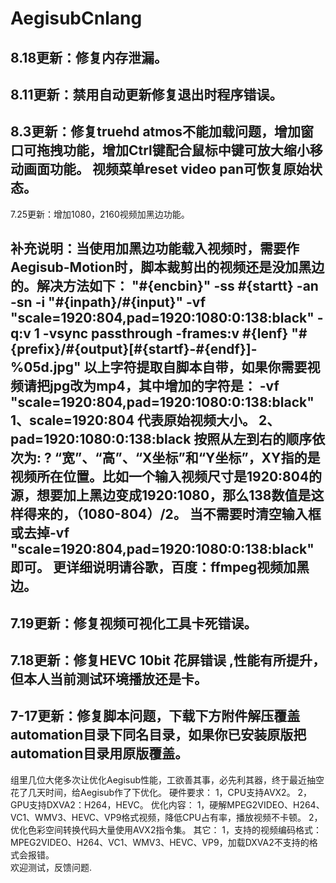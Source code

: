 # AegisubCnlang

8.18更新：修复内存泄漏。
--------------------------------------------------------------------
8.11更新：禁用自动更新修复退出时程序错误。
-----------------------------------------------------------------
8.3更新：修复truehd atmos不能加载问题，增加窗口可拖拽功能，增加Ctrl键配合鼠标中键可放大缩小移动画面功能。
视频菜单reset video pan可恢复原始状态。
-----------------------------------------------------------------
7.25更新：增加1080，2160视频加黑边功能。

补充说明：当使用加黑边功能载入视频时，需要作Aegisub-Motion时，脚本裁剪出的视频还是没加黑边的。解决方法如下：
"#{encbin}" -ss #{startt} -an -sn -i "#{inpath}/#{input}" -vf "scale=1920:804,pad=1920:1080:0:138:black" -q:v 1 -vsync passthrough -frames:v #{lenf} "#{prefix}/#{output}[#{startf}-#{endf}]-%05d.jpg"
以上字符提取自脚本自带，如果你需要视频请把jpg改为mp4，其中增加的字符是：
-vf "scale=1920:804,pad=1920:1080:0:138:black"
1、scale=1920:804 代表原始视频大小。
2、pad=1920:1080:0:138:black 
按照从左到右的顺序依次为:
?    “宽”、“高”、“X坐标”和“Y坐标”，XY指的是视频所在位置。比如一个输入视频尺寸是1920:804的源，想要加上黑边变成1920:1080，那么138数值是这样得来的，（1080-804）/2。
当不需要时清空输入框或去掉-vf "scale=1920:804,pad=1920:1080:0:138:black"即可。
更详细说明请谷歌，百度：ffmpeg视频加黑边。
-----------------------------------------------------------------
7.19更新：修复视频可视化工具卡死错误。
-----------------------------------------------------------------
7.18更新：修复HEVC 10bit 花屏错误 ,性能有所提升，但本人当前测试环境播放还是卡。
---------------------------------------------------------------
7-17更新：修复脚本问题，下载下方附件解压覆盖automation目录下同名目录，如果你已安装原版把automation目录用原版覆盖。
---------------------------------------------------------------
组里几位大佬多次让优化Aegisub性能，工欲善其事，必先利其器，终于最近抽空花了几天时间，给Aegisub作了下优化。
硬件要求：
       1，CPU支持AVX2。
       2，GPU支持DXVA2：H264，HEVC。
优化内容：
      1，硬解MPEG2VIDEO、H264、VC1、WMV3、HEVC、VP9格式视频，降低CPU占有率，播放视频不卡顿。
      2，优化色彩空间转换代码大量使用AVX2指令集。
其它：
      1，支持的视频编码格式：MPEG2VIDEO、H264、VC1、WMV3、HEVC、VP9，加载DXVA2不支持的格式会报错。      
欢迎测试，反馈问题.

